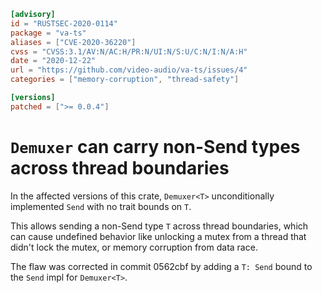 ```toml
[advisory]
id = "RUSTSEC-2020-0114"
package = "va-ts"
aliases = ["CVE-2020-36220"]
cvss = "CVSS:3.1/AV:N/AC:H/PR:N/UI:N/S:U/C:N/I:N/A:H"
date = "2020-12-22"
url = "https://github.com/video-audio/va-ts/issues/4"
categories = ["memory-corruption", "thread-safety"]

[versions]
patched = [">= 0.0.4"]
```

# `Demuxer` can carry non-Send types across thread boundaries

In the affected versions of this crate, `Demuxer<T>` unconditionally implemented `Send` with no trait bounds on `T`.

This allows sending a non-Send type `T` across thread boundaries, which can cause undefined behavior like unlocking a mutex from a thread that didn't lock the mutex, or memory corruption from data race.

The flaw was corrected in commit 0562cbf by adding a `T: Send` bound to the `Send` impl for `Demuxer<T>`.
